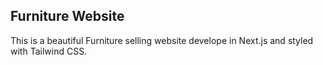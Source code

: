 ## Furniture Website
This is a beautiful Furniture selling website develope in Next.js and styled with Tailwind CSS.
